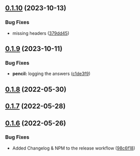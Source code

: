 ## [0.1.10](https://github.com/nemerosa/ontrack-github-action-client/compare/v0.1.9...v0.1.10) (2023-10-13)


### Bug Fixes

* missing headers ([379dd45](https://github.com/nemerosa/ontrack-github-action-client/commit/379dd45ef09772b5677f109e2a4b29e35a11bc59))

## [0.1.9](https://github.com/nemerosa/ontrack-github-action-client/compare/v0.1.8...v0.1.9) (2023-10-11)


### Bug Fixes

* **pencil:** logging the answers ([c1de3f9](https://github.com/nemerosa/ontrack-github-action-client/commit/c1de3f9ffa8badcbf457dc34cc285bdab9f6d20c))

## [0.1.8](https://github.com/nemerosa/ontrack-github-action-client/compare/v0.1.7...v0.1.8) (2022-05-30)

## [0.1.7](https://github.com/nemerosa/ontrack-github-action-client/compare/v0.1.6...v0.1.7) (2022-05-28)

## [0.1.6](https://github.com/nemerosa/ontrack-github-action-client/compare/v0.1.5...v0.1.6) (2022-05-26)


### Bug Fixes

* Added Changelog & NPM to the release workflow ([98c6f18](https://github.com/nemerosa/ontrack-github-action-client/commit/98c6f1869e64b71a4bb496ffca4e7eecfcc45dce))
